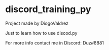 # discord_training_py
Project made by DiogoValdrez

Just to learn how to use discod.py

For more info contact me in Discord: Duz#8881

